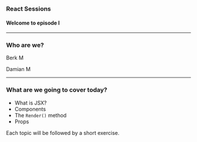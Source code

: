 ### React Sessions

#### Welcome to episode I

---

### Who are we?

Berk M

Damian M

---

### What are we going to cover today?

- What is JSX?
- Components
- The `Render()` method
- Props

Each topic will be followed by a short exercise.
